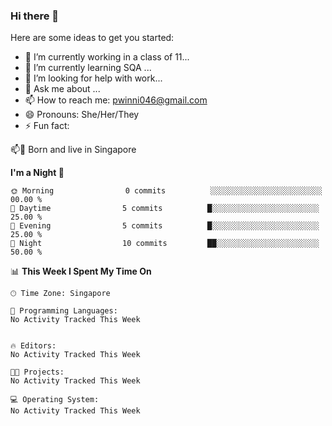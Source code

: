 ### Hi there 👋

Here are some ideas to get you started:

- 🔭 I’m currently working in a class of 11...
- 🌱 I’m currently learning SQA ...
- 🤔 I’m looking for help with work...
- 💬 Ask me about ...
- 📫 How to reach me: pwinni046@gmail.com
- 😄 Pronouns: She/Her/They
- ⚡ Fun fact: 

<p> 
📫📌  Born and live in Singapore 
</p>


**I'm a Night 🦉** 

```text
🌞 Morning                0 commits          ░░░░░░░░░░░░░░░░░░░░░░░░░   00.00 % 
🌆 Daytime                5 commits          █░░░░░░░░░░░░░░░░░░░░░░░░   25.00 % 
🌃 Evening                5 commits          █░░░░░░░░░░░░░░░░░░░░░░░░   25.00 % 
🌙 Night                  10 commits         ██░░░░░░░░░░░░░░░░░░░░░░░   50.00 % 
```

📊 **This Week I Spent My Time On** 

```text
🕑︎ Time Zone: Singapore

💬 Programming Languages: 
No Activity Tracked This Week


🔥 Editors: 
No Activity Tracked This Week

🐱‍💻 Projects: 
No Activity Tracked This Week

💻 Operating System: 
No Activity Tracked This Week
```


